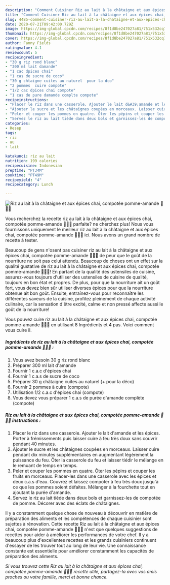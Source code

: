 ```yaml
---
description: "Comment Cuisiner Riz au lait à la châtaigne et aux épices chai, compotée pomme-amande 🍏🥣🌱"
title: "Comment Cuisiner Riz au lait à la châtaigne et aux épices chai, compotée pomme-amande 🍏🥣🌱"
slug: 4485-comment-cuisiner-riz-au-lait-a-la-chataigne-et-aux-epices-chai-compotee-pomme-amande
date: 2020-07-21T09:42:00.729Z
image: https://img-global.cpcdn.com/recipes/8f1d8be247027a81/751x532cq70/riz-au-lait-a-la-chataigne-et-aux-epices-chai-compotee-pomme-amande-🍏🥣🌱-photo-principale-de-la-recette.jpg
thumbnail: https://img-global.cpcdn.com/recipes/8f1d8be247027a81/751x532cq70/riz-au-lait-a-la-chataigne-et-aux-epices-chai-compotee-pomme-amande-🍏🥣🌱-photo-principale-de-la-recette.jpg
cover: https://img-global.cpcdn.com/recipes/8f1d8be247027a81/751x532cq70/riz-au-lait-a-la-chataigne-et-aux-epices-chai-compotee-pomme-amande-🍏🥣🌱-photo-principale-de-la-recette.jpg
author: Fanny Fields
ratingvalue: 4.1
reviewcount: 5
recipeingredient:
- "30 g riz rond blanc"
- "300 ml lait damande"
- "1 cac dpices chai"
- "1 cas de sucre de coco"
- "30 g chtaigne cuites au naturel  pour la dco"
- "2 pommes  cuire compote"
- "1/2 cac dpices chai compote"
- "1 cas de pure damande complte compote"
recipeinstructions:
- "Placer le riz dans une casserole. Ajouter le lait d&#39;amande et les épices. Porter à frémissements puis laisser cuire à feu très doux sans couvrir pendant 40 minutes."
- "Ajouter le sucre et les châtaignes coupées en morceaux. Laisser cuire pendant dix minutes supplémentaires en augmentant légèrement la puissance du feu. Ôter la casserole du feu et laisser tiédir le mélange en le remuant de temps en temps."
- "Peler et couper les pommes en quatre. Ôter les pépins et couper les fruits en morceaux. Placer-les dans une casserole avec les épices et deux c.a.s d&#39;eau. Couvrez et laissez compoter à feu très doux jusqu&#39;à ce que les pommes soient défaites. Mélanger à la fourchette tout en ajoutant la purée d&#39;amande."
- "Servez le riz au lait tiède dans deux bols et garnissez-les de compotée de pomme. Décorer avec des éclats de châtaignes."
categories:
- Resep
tags:
- riz
- au
- lait

katakunci: riz au lait 
nutrition: 199 calories
recipecuisine: Indonesian
preptime: "PT34M"
cooktime: "PT49M"
recipeyield: "4"
recipecategory: Lunch

---
```



![Riz au lait à la châtaigne et aux épices chai, compotée pomme-amande 🍏🥣🌱](https://img-global.cpcdn.com/recipes/8f1d8be247027a81/751x532cq70/riz-au-lait-a-la-chataigne-et-aux-epices-chai-compotee-pomme-amande-🍏🥣🌱-photo-principale-de-la-recette.jpg)

Vous recherchez la recette riz au lait à la châtaigne et aux épices chai, compotée pomme-amande 🍏🥣🌱 parfaite? ne cherchez plus! Nous vous fournissons uniquement le meilleur riz au lait à la châtaigne et aux épices chai, compotée pomme-amande 🍏🥣🌱 ici. Nous avons un grand nombre de recette à tester.

Beaucoup de gens n'osent pas cuisiner riz au lait à la châtaigne et aux épices chai, compotée pomme-amande 🍏🥣🌱 de peur que le goût de la nourriture ne soit pas celui attendu. Beaucoup de choses ont un effet sur la qualité gustative de riz au lait à la châtaigne et aux épices chai, compotée pomme-amande 🍏🥣🌱! En partant de la qualité des ustensiles de cuisine, assurez-vous toujours d'utiliser des ustensiles de cuisine de qualité, toujours en bon état et propres. De plus, pour que la nourriture ait un goût fort, vous devez bien sûr utiliser diverses épices pour que la nourriture obtenue ait bon goût. Ensuite, entraînez-vous pour reconnaître les différentes saveurs de la cuisine, profitez pleinement de chaque activité culinaire, car la sensation d'être excité, calme et non pressé affecte aussi le goût de la nourriture!

<!--inarticleads1-->

Vous pouvez cuire riz au lait à la châtaigne et aux épices chai, compotée pomme-amande 🍏🥣🌱 en utilisant 8 Ingrédients et 4 pas. Voici comment vous cuire il.

##### Ingrédients de riz au lait à la châtaigne et aux épices chai, compotée pomme-amande 🍏🥣🌱 :

1. Vous avez besoin 30 g riz rond blanc
1. Préparer 300 ml lait d&#39;amande
1. Fournir 1 c.a.c d&#39;épices chai
1. Fournir 1 c.a.s de sucre de coco
1. Préparer 30 g châtaigne cuites au naturel (+ pour la déco)
1. Fournir 2 pommes à cuire (compote)
1. Utilisation 1/2 c.a.c d&#39;épices chai (compote)
1. Vous devez vous préparer 1 c.a.s de purée d&#39;amande complète (compote)




<!--inarticleads2-->

##### Riz au lait à la châtaigne et aux épices chai, compotée pomme-amande 🍏🥣🌱 instructions :

1. Placer le riz dans une casserole. Ajouter le lait d&#39;amande et les épices. Porter à frémissements puis laisser cuire à feu très doux sans couvrir pendant 40 minutes.
1. Ajouter le sucre et les châtaignes coupées en morceaux. Laisser cuire pendant dix minutes supplémentaires en augmentant légèrement la puissance du feu. Ôter la casserole du feu et laisser tiédir le mélange en le remuant de temps en temps.
1. Peler et couper les pommes en quatre. Ôter les pépins et couper les fruits en morceaux. Placer-les dans une casserole avec les épices et deux c.a.s d&#39;eau. Couvrez et laissez compoter à feu très doux jusqu&#39;à ce que les pommes soient défaites. Mélanger à la fourchette tout en ajoutant la purée d&#39;amande.
1. Servez le riz au lait tiède dans deux bols et garnissez-les de compotée de pomme. Décorer avec des éclats de châtaignes.




<!--inarticleads1-->

<p>
Il y a constamment quelque chose de nouveau à découvrir en matière de préparation des aliments et les compétences de chaque cuisinier sont sujettes à rénovation. Cette recette Riz au lait à la châtaigne et aux épices chai, compotée pomme-amande 🍏🥣🌱 n'est que quelques suggestions de recettes pour aider à améliorer les performances de votre chef. Il y a beaucoup plus d'excellentes recettes et les grands cuisiniers continuent d'essayer de les trouver tout au long de leur vie. Une connaissance constante est essentielle pour améliorer constamment les capacités de préparation des aliments.
</p>

<p>
<i>Si vous trouvez cette Riz au lait à la châtaigne et aux épices chai, compotée pomme-amande 🍏🥣🌱 recette utile, partagez-la avec vos amis proches ou votre famille, merci et bonne chance.</i>
</p>
